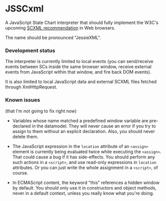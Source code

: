 JSSCxml
=======

A JavaScript State Chart interpreter that should fully implement the W3C's upcoming [SCXML recommendation](http://www.w3.org/TR/scxml/) in Web browsers.

The name should be pronounced "JessieXML".


### Development status

The interpreter is currently limited to local events (you can send/receive events between SCs inside the same browser window, receive external events from JavaScript within that window, and fire back DOM events).

It is also limited to local JavaScript data and external SCXML files fetched through XmlHttpRequest.


### Known issues
(that I'm not going to fix right now)

- Variables whose name matched a predefined window variable are pre-declared in the datamodel. They will never cause an error if you try to assign to them without an explicit declaration. Also, you should never delete them.

- The JavaScript expression in the `location` attribute of an `<assign>` element is currently being evaluated twice while executing the `<assign>`. That could cause a bug if it has side-effects. You should perform any such actions in a `<script>`, and use read-only expressions in `location` attributes. Or you can just write the whole assignment in a `<script>`, of course.

- In ECMAScript content, the keyword "this" references a hidden window by default. You should only use it in constructors and object methods, never in a default context, unless you really know what you're doing.